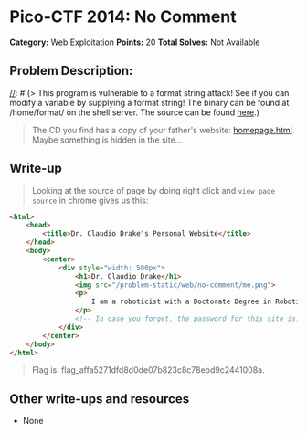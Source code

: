 # Pico-CTF 2014: No Comment

**Category:** Web Exploitation
**Points:** 20
**Total Solves:** Not Available
## Problem Description:

[//]: # (> This program is vulnerable to a format string attack! See if you can modify a variable by supplying a format string! The binary can be found at /home/format/ on the shell server. The source can be found [here](format.c).)
> The CD you find has a copy of your father's website: [homepage.html](https://picoctf.com/api/autogen/serve/homepage.html?static=false&pid=3099c443d360a2514f17f155fb65d5d2). Maybe something is hidden in the site...
## Write-up
[//]: # (> Your write up goes here.)
> Looking at the source of page by doing right click and `view page source` in chrome gives us this:
```html
<html>
	<head>
		<title>Dr. Claudio Drake's Personal Website</title>
	</head>	
	<body>
		<center>
			<div style="width: 500px">
				<h1>Dr. Claudio Drake</h1>				
				<img src="/problem-static/web/no-comment/me.png">				
				<p>
					I am a roboticist with a Doctorate Degree in Robotics. My primary interests are in developing new medical robotics to help doctors better perform surgery on high risk patients. 
				</p>								
				<!-- In case you forget, the password for this site is: flag_affa5271dfd8d0de07b823c8c78ebd9c2441008a -->
			</div>
		</center>
	</body>
</html>
```


> Flag is: flag_affa5271dfd8d0de07b823c8c78ebd9c2441008a.
## Other write-ups and resources

* None
